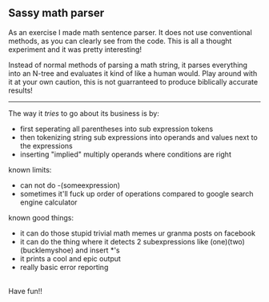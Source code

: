 ## Sassy math parser

As an exercise I made  math sentence parser. It does not use conventional methods,
as you can clearly see from the code. This is all a thought experiment and it was pretty interesting! <br>


Instead of normal methods of parsing a math string, it parses everything into an N-tree and evaluates it kind of like a human would.
Play around with it at your own caution, this is not guarranteed to produce biblically accurate results!
<br>

---
The way it <i>tries</i> to go about its business is by:
- first seperating all parentheses into sub expression tokens
- then tokenizing string sub expressions into  operands and values next to the expressions
- inserting "implied" multiply operands where conditions are right

known limits:
- can not do -(someexpression)
- sometimes it'll fuck up order of operations compared to google search engine calculator

known good things:
- it can do those stupid trivial math memes ur granma posts on facebook
- it can do the thing where it detects 2 subexpressions like (one)(two)(bucklemyshoe) and insert *'s
- it prints a cool and epic output 
- really basic error reporting
<br>
Have fun!!
